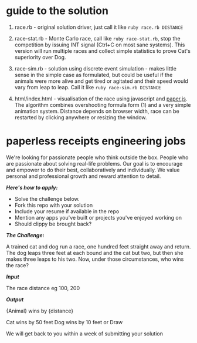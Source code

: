 guide to the solution
=====================

1. race.rb - original solution driver, just call it like `ruby race.rb DISTANCE`

2. race-stat.rb - Monte Carlo race, call like `ruby race-stat.rb`, stop
   the competition by issuing INT signal (Ctrl+C on most sane systems).
   This version will run multiple races and collect simple statistics to
   prove Cat's superiority over Dog.

3. race-sim.rb - solution using discrete event simulation - makes little
   sense in the simple case as formulated, but could be useful if the
   animals were more alive and get tired or agitated and their speed
   would vary from leap to leap. Call it like `ruby race-sim.rb
   DISTANCE`

4. html/index.html - visualisation of the race using javascript and
   [paper.js][1]. The algorithm combines overshooting formula form (1)
   and a very simple animation system. Distance depends on browser
   width, race can be restarted by clicking anywhere or resizing the
   window.

[1]: http://paperjs.org/

paperless receipts engineering jobs
===================================

We're looking for passionate people who think outside the box.
People who are passionate about solving real-life problems.
Our goal is to encourage and empower to do their best, collaboratively and individually.
We value personal and professional growth and reward attention to detail.



***Here's how to apply:***

- Solve the challenge below.
- Fork this repo with your solution
- Include your resume if available in the repo
- Mention any apps you've built or projects you've enjoyed working on
- Should clippy be brought back?


***The Challenge:***

A trained cat and dog run a race, one hundred feet straight away and return. The dog leaps three feet at each bound and the cat but two, but then she makes three leaps to his two. Now, under those circumstances, who wins the race?

***Input***

The race distance eg 100, 200

***Output***

{Animal} wins by {distance}

Cat wins by 50 feet
Dog wins by 10 feet
or Draw

We will get back to you within a week of submitting your solution
